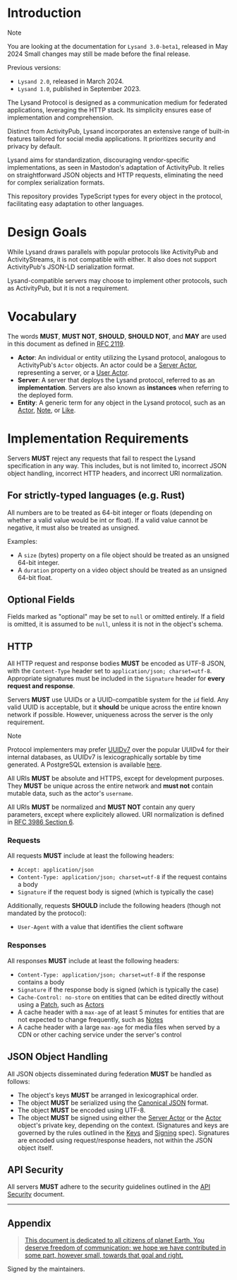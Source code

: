 # Introduction

> [!NOTE]
> You are looking at the documentation for `Lysand 3.0-beta1`, released in May 2024
> Small changes may still be made before the final release.
>
> Previous versions:
> - `Lysand 2.0`, released in March 2024.
> - `Lysand 1.0`, published in September 2023.

The Lysand Protocol is designed as a communication medium for federated applications, leveraging the HTTP stack. Its simplicity ensures ease of implementation and comprehension.

Distinct from ActivityPub, Lysand incorporates an extensive range of built-in features tailored for social media applications. It prioritizes security and privacy by default.

Lysand aims for standardization, discouraging vendor-specific implementations, as seen in Mastodon's adaptation of ActivityPub. It relies on straightforward JSON objects and HTTP requests, eliminating the need for complex serialization formats.

This repository provides TypeScript types for every object in the protocol, facilitating easy adaptation to other languages.

# Design Goals

While Lysand draws parallels with popular protocols like ActivityPub and ActivityStreams, it is not compatible with either. It also does not support ActivityPub's JSON-LD serialization format.

Lysand-compatible servers may choose to implement other protocols, such as ActivityPub, but it is not a requirement.

# Vocabulary

The words **MUST**, **MUST NOT**, **SHOULD**, **SHOULD NOT**, and **MAY** are used in this document as defined in [RFC 2119](https://datatracker.ietf.org/doc/html/rfc2119).

- **Actor**: An individual or entity utilizing the Lysand protocol, analogous to ActivityPub's `Actor` objects. An actor could be a [Server Actor](federation/server-actor), representing a server, or a [User Actor](objects/actors).
- **Server**: A server that deploys the Lysand protocol, referred to as an **implementation**. Servers are also known as **instances** when referring to the deployed form.
- **Entity**: A generic term for any object in the Lysand protocol, such as an [Actor](objects/actors), [Note](objects/publications), or [Like](objects/like).

# Implementation Requirements

Servers **MUST** reject any requests that fail to respect the Lysand specification in any way. This includes, but is not limited to, incorrect JSON object handling, incorrect HTTP headers, and incorrect URI normalization.

## For strictly-typed languages (e.g. Rust)

All numbers are to be treated as 64-bit integer or floats (depending on whether a valid value would be int or float). If a valid value cannot be negative, it must also be treated as unsigned.

Examples:
- A `size` (bytes) property on a file object should be treated as an unsigned 64-bit integer.
- A `duration` property on a video object should be treated as an unsigned 64-bit float.

## Optional Fields

Fields marked as "optional" may be set to `null` or omitted entirely. If a field is omitted, it is assumed to be `null`, unless it is not in the object's schema.

## HTTP

All HTTP request and response bodies **MUST** be encoded as UTF-8 JSON, with the `Content-Type` header set to `application/json; charset=utf-8`. Appropriate signatures must be included in the `Signature` header for **every request and response**.

Servers **MUST** use UUIDs or a UUID-compatible system for the `id` field. Any valid UUID is acceptable, but it **should** be unique across the entire known network if possible. However, uniqueness across the server is the only requirement.

> [!NOTE]
> Protocol implementers may prefer [UUIDv7](https://www.ietf.org/archive/id/draft-peabody-dispatch-new-uuid-format-04.html#name-uuid-version-7) over the popular UUIDv4 for their internal databases, as UUIDv7 is lexicographically sortable by time generated. A PostgreSQL extension is available [here](https://github.com/fboulnois/pg_uuidv7).

All URIs **MUST** be absolute and HTTPS, except for development purposes. They **MUST** be unique across the entire network and **must not** contain mutable data, such as the actor's `username`.

All URIs **MUST** be normalized and **MUST NOT** contain any query parameters, except where explicitely allowed. URI normalization is defined in [RFC 3986 Section 6](https://datatracker.ietf.org/doc/html/rfc3986#section-6).

### Requests

All requests **MUST** include at least the following headers:
- `Accept: application/json`
- `Content-Type: application/json; charset=utf-8` if the request contains a body
- `Signature` if the request body is signed (which is typically the case)

Additionally, requests **SHOULD** include the following headers (though not mandated by the protocol):
- `User-Agent` with a value that identifies the client software

### Responses

All responses **MUST** include at least the following headers:
- `Content-Type: application/json; charset=utf-8` if the response contains a body
- `Signature` if the response body is signed (which is typically the case)
- `Cache-Control: no-store` on entities that can be edited directly without using a [Patch](objects/patch), such as [Actors](objects/actors)
- A cache header with a `max-age` of at least 5 minutes for entities that are not expected to change frequently, such as [Notes](objects/publications)
- A cache header with a large `max-age` for media files when served by a CDN or other caching service under the server's control


## JSON Object Handling

All JSON objects disseminated during federation **MUST** be handled as follows:
- The object's keys **MUST** be arranged in lexicographical order.
- The object **MUST** be serialized using the [Canonical JSON](https://datatracker.ietf.org/doc/html/rfc8785) format.
- The object **MUST** be encoded using UTF-8.
- The object **MUST** be signed using either the [Server Actor](federation/server-actor) or the [Actor](objects/actors) object's private key, depending on the context. (Signatures and keys are governed by the rules outlined in the [Keys](security/keys) and [Signing](security/signing) spec). Signatures are encoded using request/response headers, not within the JSON object itself.

## API Security

All servers **MUST** adhere to the security guidelines outlined in the [API Security](security/api) document.

---

## Appendix

> [This document is dedicated to all citizens of planet Earth. You deserve freedom of communication; we hope we have contributed in some part, however small, towards that goal and right.](https://w3c.github.io/activitypub/#acknowledgements)

Signed by the maintainers.
